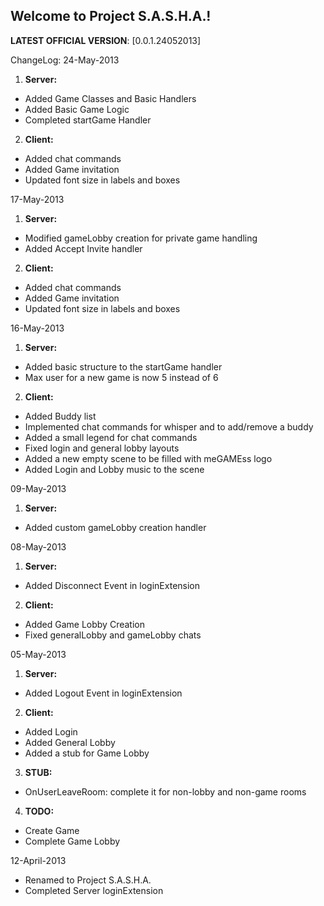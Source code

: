 ## Welcome to Project S.A.S.H.A.!
**LATEST OFFICIAL VERSION**:  [0.0.1.24052013] 

ChangeLog:
24-May-2013

1. **Server:**
  * Added Game Classes and Basic Handlers
  * Added Basic Game Logic
  * Completed startGame Handler

2. **Client:**
  * Added chat commands
  * Added Game invitation
  * Updated font size in labels and boxes
  
17-May-2013

1. **Server:**
  * Modified gameLobby creation for private game handling
  * Added Accept Invite handler

2. **Client:**
  * Added chat commands
  * Added Game invitation
  * Updated font size in labels and boxes

16-May-2013

1. **Server:**
  * Added basic structure to the startGame handler
  * Max user for a new game is now 5 instead of 6

2. **Client:**
  * Added Buddy list
  * Implemented chat commands for whisper and to add/remove a buddy
  * Added a small legend for chat commands
  * Fixed login and general lobby layouts
  * Added a new empty scene to be filled with meGAMEss logo
  * Added Login and Lobby music to the scene

09-May-2013

1. **Server:**
  * Added custom gameLobby creation handler  

08-May-2013

1. **Server:**
  * Added Disconnect Event in loginExtension
2. **Client:**
  * Added Game Lobby Creation
  * Fixed generalLobby and gameLobby chats
  
05-May-2013

1. **Server:**
  * Added Logout Event in loginExtension
2. **Client:**
  * Added Login
  * Added General Lobby
  * Added a stub for Game Lobby
3. **STUB:**
  * OnUserLeaveRoom: complete it for non-lobby and non-game rooms
4. **TODO:**
  * Create Game
  * Complete Game Lobby

12-April-2013
* Renamed to Project S.A.S.H.A.
* Completed Server loginExtension
